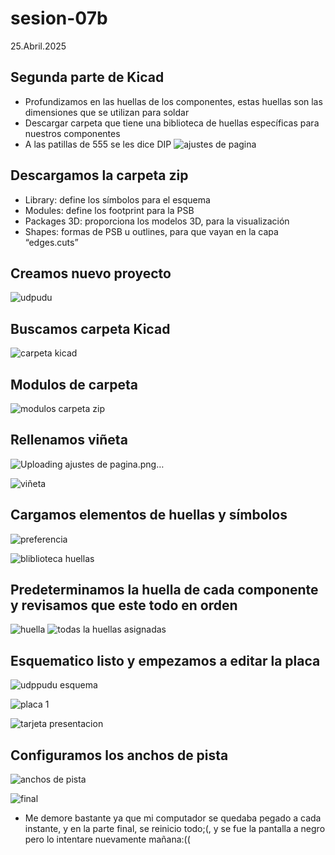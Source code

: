 # sesion-07b
25.Abril.2025

## Segunda parte de Kicad
- Profundizamos en las huellas de los componentes, estas huellas son las dimensiones que se utilizan para soldar
- Descargar carpeta que tiene una biblioteca de huellas específicas para nuestros componentes 
- A las patillas de 555 se les dice DIP
![ajustes de pagina](https://github.com/user-attachments/assets/f06288c5-9cb7-45f4-91a7-8c7c55020299)

## Descargamos la carpeta zip
- Library: define los símbolos para el esquema
- Modules: define los footprint para la PSB
- Packages 3D: proporciona los modelos 3D, para la visualización
- Shapes: formas de PSB u outlines, para que vayan en la capa “edges.cuts”
   
## Creamos nuevo proyecto
![udpudu](https://github.com/user-attachments/assets/0fb07c78-a577-402d-b2f3-a8a80a122295)
## Buscamos carpeta Kicad
![carpeta kicad](https://github.com/user-attachments/assets/ebf1412d-b808-4c1d-bba5-a4ac9482f97a)

## Modulos de carpeta
![modulos carpeta zip](https://github.com/user-attachments/assets/203a4391-f4b8-4e68-90ea-d82bb0588028)

## Rellenamos viñeta 

![Uploading ajustes de pagina.png…]()

![viñeta](https://github.com/user-attachments/assets/9b5c9e6b-da18-443c-8fa7-a7a7b13dd467)

## Cargamos elementos de huellas y símbolos 

![preferencia](https://github.com/user-attachments/assets/31b7b089-0d9a-45d9-b274-eff0e05bf214)

![bliblioteca huellas](https://github.com/user-attachments/assets/c21013e4-2cd8-4483-a3e7-7ba561586691)

## Predeterminamos la huella de cada componente y revisamos que este todo en orden
![huella](https://github.com/user-attachments/assets/53a575e1-eb95-4a62-87c0-20731c82ffb5)
![todas la huellas asignadas](https://github.com/user-attachments/assets/5f471830-cb49-4785-9d72-2d06e821096b)

## Esquematico listo y empezamos a editar la placa

![udppudu esquema](https://github.com/user-attachments/assets/a1e0d740-db04-4230-83b1-71bb31675563)

![placa 1](https://github.com/user-attachments/assets/94770a53-9c7a-4409-ac5c-bf508ce88066)

![tarjeta presentacion](https://github.com/user-attachments/assets/ca9a5286-0aa0-40b7-a245-5729a98fbe02)

## Configuramos los anchos de pista

![anchos de pista](https://github.com/user-attachments/assets/40d27905-d2ab-4cd9-b726-f8180b879b8e)

![final ](https://github.com/user-attachments/assets/08e1c820-99db-4533-8c10-fa338063727f)

- Me demore bastante ya que mi computador se quedaba pegado a cada instante, y en la parte final, se reinicio todo;(, y se fue la pantalla a negro pero lo intentare nuevamente mañana:((
  






